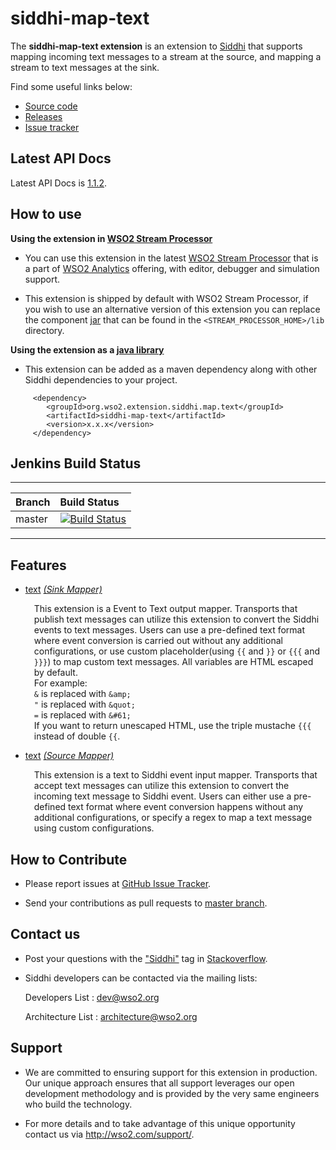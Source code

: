siddhi-map-text
======================================

The **siddhi-map-text extension** is an extension to <a target="_blank" href="https://wso2.github.io/siddhi">Siddhi</a> that supports mapping incoming text messages to a stream at the source, and mapping a stream to text messages at the sink.

Find some useful links below:

* <a target="_blank" href="https://github.com/wso2-extensions/siddhi-map-text">Source code</a>
* <a target="_blank" href="https://github.com/wso2-extensions/siddhi-map-text/releases">Releases</a>
* <a target="_blank" href="https://github.com/wso2-extensions/siddhi-map-text/issues">Issue tracker</a>

## Latest API Docs 

Latest API Docs is <a target="_blank" href="https://wso2-extensions.github.io/siddhi-map-text/api/1.1.2">1.1.2</a>.

## How to use 

**Using the extension in <a target="_blank" href="https://github.com/wso2/product-sp">WSO2 Stream Processor</a>**

* You can use this extension in the latest <a target="_blank" href="https://github.com/wso2/product-sp/releases">WSO2 Stream Processor</a> that is a part of <a target="_blank" href="http://wso2.com/analytics?utm_source=gitanalytics&utm_campaign=gitanalytics_Jul17">WSO2 Analytics</a> offering, with editor, debugger and simulation support. 

* This extension is shipped by default with WSO2 Stream Processor, if you wish to use an alternative version of this extension you can replace the component <a target="_blank" href="https://github.com/wso2-extensions/siddhi-map-text/releases">jar</a> that can be found in the `<STREAM_PROCESSOR_HOME>/lib` directory.

**Using the extension as a <a target="_blank" href="https://wso2.github.io/siddhi/documentation/running-as-a-java-library">java library</a>**

* This extension can be added as a maven dependency along with other Siddhi dependencies to your project.

```
     <dependency>
        <groupId>org.wso2.extension.siddhi.map.text</groupId>
        <artifactId>siddhi-map-text</artifactId>
        <version>x.x.x</version>
     </dependency>
```

## Jenkins Build Status

---

|  Branch | Build Status |
| :------ |:------------ | 
| master  | [![Build Status](https://wso2.org/jenkins/view/All%20Builds/job/siddhi/job/siddhi-map-text/badge/icon)](https://wso2.org/jenkins/view/All%20Builds/job/siddhi/job/siddhi-map-text/) |

---

## Features

* <a target="_blank" href="https://wso2-extensions.github.io/siddhi-map-text/api/1.1.2/#text-sink-mapper">text</a> *<a target="_blank" href="https://wso2.github.io/siddhi/documentation/siddhi-4.0/#sink-mapper">(Sink Mapper)</a>*<br><div style="padding-left: 1em;"><p>This extension is a Event to Text output mapper. Transports that publish text messages can utilize this extension to convert the Siddhi events to text messages. Users can use a pre-defined text format where event conversion is carried out without any additional configurations, or use custom placeholder(using <code>{{</code> and <code>}}</code> or <code>{{{</code> and <code>}}}</code>) to map custom text messages. All variables are HTML escaped by default.<br>For example:<br><code>&</code> is replaced with <code>&amp;amp;</code><br><code>"</code> is replaced with <code>&amp;quot;</code><br><code>=</code> is replaced with <code>&amp;#61;</code><br>If you want to return unescaped HTML, use the triple mustache <code>{{{</code> instead of double <code>{{</code>.</p></div>
* <a target="_blank" href="https://wso2-extensions.github.io/siddhi-map-text/api/1.1.2/#text-source-mapper">text</a> *<a target="_blank" href="https://wso2.github.io/siddhi/documentation/siddhi-4.0/#source-mapper">(Source Mapper)</a>*<br><div style="padding-left: 1em;"><p>This extension is a text to Siddhi event input mapper. Transports that accept text messages can utilize this extension to convert the incoming text message to Siddhi event. Users can either use a pre-defined text format where event conversion happens without any additional configurations, or specify a regex to map a text message using custom configurations.</p></div>

## How to Contribute
 
  * Please report issues at <a target="_blank" href="https://github.com/wso2-extensions/siddhi-map-text/issues">GitHub Issue Tracker</a>.
  
  * Send your contributions as pull requests to <a target="_blank" href="https://github.com/wso2-extensions/siddhi-map-text/tree/master">master branch</a>. 
 
## Contact us 

 * Post your questions with the <a target="_blank" href="http://stackoverflow.com/search?q=siddhi">"Siddhi"</a> tag in <a target="_blank" href="http://stackoverflow.com/search?q=siddhi">Stackoverflow</a>. 
 
 * Siddhi developers can be contacted via the mailing lists:
 
    Developers List   : [dev@wso2.org](mailto:dev@wso2.org)
    
    Architecture List : [architecture@wso2.org](mailto:architecture@wso2.org)
 
## Support 

* We are committed to ensuring support for this extension in production. Our unique approach ensures that all support leverages our open development methodology and is provided by the very same engineers who build the technology. 

* For more details and to take advantage of this unique opportunity contact us via <a target="_blank" href="http://wso2.com/support?utm_source=gitanalytics&utm_campaign=gitanalytics_Jul17">http://wso2.com/support/</a>. 
